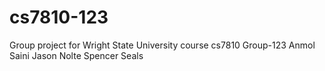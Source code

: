 # cs7810-123

Group project for Wright State University course cs7810
Group-123
Anmol Saini
Jason Nolte
Spencer Seals
